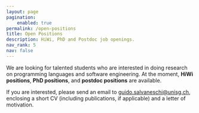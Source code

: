 ```yaml
---
layout: page
pagination:
    enabled: true
permalink: /open-positions
title: Open Positions
description: HiWi, PhD and Postdoc job openings.
nav_rank: 5
nav: false
---
```


We are looking for talented students who are interested in doing research on programming languages and software engineering.
At the moment,
**HiWi positions**, **PhD positions**, and **postdoc positions** are available.

If you are interested,
please send an email to [<i class="fas fa-envelope"></i> guido.salvaneschi@unisg.ch](mailto:guido.salvaneschi@unisg.ch),
enclosing a short CV (including publications, if applicable) and a letter of motivation.
